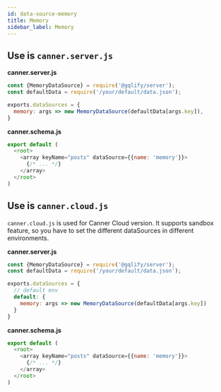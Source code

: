 ```yaml
---
id: data-source-memory
title: Memory
sidebar_label: Memory
---
```


## Use is `canner.server.js`

**canner.server.js**
```js
const {MemoryDataSource} = require('@gqlify/server');
const defaultData = require('/your/default/data.json');

exports.dataSources = {
  memory: args => new MemoryDataSource(defaultData[args.key]),
}
```

**canner.schema.js**
```js
export default (
  <root>
    <array keyName="posts" dataSource={{name: 'memory'}}>
      {/* ... */}
    </array>
  </root>
)
```

## Use is `canner.cloud.js`

`canner.cloud.js` is used for Canner Cloud version. It supports sandbox feature, so you have to set the different dataSources in different environments.

**canner.server.js**
```js
const {MemoryDataSource} = require('@gqlify/server');
const defaultData = require('/your/default/data.json');

exports.dataSources = {
  // default env
  default: {
    memory: args => new MemoryDataSource(defaultData[args.key])
  }
}
```

**canner.schema.js**
```js
export default (
  <root>
    <array keyName="posts" dataSource={{name: 'memory'}}>
      {/* ... */}
    </array>
  </root>
)
```